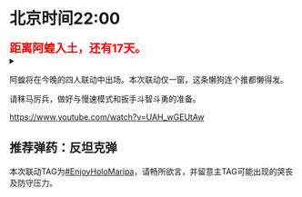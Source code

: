 # 北京时间22:00

<div style="color:red;font-size:20px;font-weight:bolder">距离阿蝗入土，还有17天。</div>

<details>
  <summary></summary>
  <img src="https://img.nga.178.com/attachments/mon_202106/14/7nQ2o-ite0ZuT3cSgh-dx.png"></img>
</details>

阿蝗将在今晚的四人联动中出场。本次联动仅一窗，这条懒狗连个推都懒得发。

请秣马厉兵，做好与慢速模式和扳手斗智斗勇的准备。

https://www.youtube.com/watch?v=UAH_wGEUtAw

## 推荐弹药：反坦克弹

本次联动TAG为[#EnjoyHoloMaripa](https://twitter.com/search?q=%23EnjoyHoloMaripa)，请畅所欲言，并留意主TAG可能出现的哭丧及防守压力。